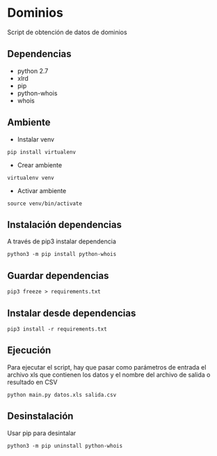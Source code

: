 # Dominios

Script de obtención de datos de dominios 

## Dependencias

- python 2.7
- xlrd
- pip
- python-whois
- whois

## Ambiente 

- Instalar venv

```
pip install virtualenv
```

- Crear ambiente

```
virtualenv venv
```

- Activar ambiente

```
source venv/bin/activate
```

## Instalación dependencias

A través de pip3 instalar dependencia

``python3 -m pip install python-whois``


## Guardar dependencias

``pip3 freeze > requirements.txt``


## Instalar desde dependencias

``pip3 install -r requirements.txt``

## Ejecución

Para ejecutar el script, hay que pasar como parámetros de entrada el archivo xls que contienen los datos y el nombre del archivo de salida o resultado en CSV

```
python main.py datos.xls salida.csv
```


## Desinstalación

Usar pip para desintalar

``python3 -m pip uninstall python-whois``

